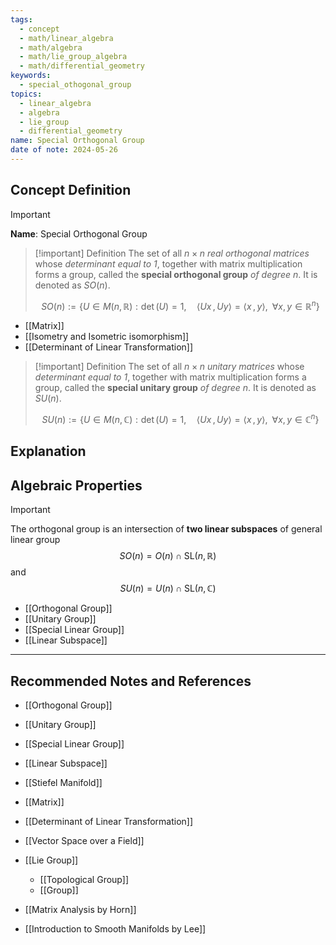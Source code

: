 ```yaml
---
tags:
  - concept
  - math/linear_algebra
  - math/algebra
  - math/lie_group_algebra
  - math/differential_geometry
keywords:
  - special_othogonal_group
topics:
  - linear_algebra
  - algebra
  - lie_group
  - differential_geometry
name: Special Orthogonal Group
date of note: 2024-05-26
---
```


## Concept Definition

>[!important]
>**Name**: Special Orthogonal Group

>[!important] Definition
>The set of all $n\times n$ *real orthogonal matrices* whose *determinant equal to $1$*, together with matrix multiplication forms a group, called the **special orthogonal group** *of degree $n$*. It is denoted as $SO(n)$.
>
>$$
>SO(n) := \left\{ U \in M(n, \mathbb{R}): \det(U)=1,\quad \left\langle Ux\,,\,Uy \right\rangle  = \left\langle  x\,,\,y \right\rangle, \;\; \forall x, y \in \mathbb{R}^n \right\} 
>$$

- [[Matrix]]
- [[Isometry and Isometric isomorphism]]
- [[Determinant of Linear Transformation]]

>[!important] Definition
>The set of all $n\times n$ *unitary matrices* whose *determinant equal to $1$*, together with matrix multiplication forms a group, called the **special unitary group** *of degree $n$*. It is denoted as $SU(n)$.
>
>$$
>SU(n) := \left\{U \in M(n, \mathbb{C}): \det(U)=1,\quad \left\langle  Ux\,,\,Uy \right\rangle  = \left\langle  x\,,\,y\right\rangle, \;\; \forall x, y \in \mathbb{C}^n \right\} 
>$$


## Explanation



## Algebraic Properties

>[!important]
>The orthogonal group is an intersection of **two linear subspaces** of general linear group
>$$
>SO(n) =  O(n) \cap \text{SL}(n, \mathbb{R})
>$$
>and
>$$
>SU(n) =  U(n) \cap \text{SL}(n, \mathbb{C})
>$$

- [[Orthogonal Group]]
- [[Unitary Group]]
- [[Special Linear Group]]
- [[Linear Subspace]]



-----------
##  Recommended Notes and References

- [[Orthogonal Group]]
- [[Unitary Group]]
- [[Special Linear Group]]
- [[Linear Subspace]]
- [[Stiefel Manifold]]

- [[Matrix]]
- [[Determinant of Linear Transformation]]
- [[Vector Space over a Field]]

- [[Lie Group]]
	- [[Topological Group]]
	- [[Group]]

- [[Matrix Analysis by Horn]]
- [[Introduction to Smooth Manifolds by Lee]]